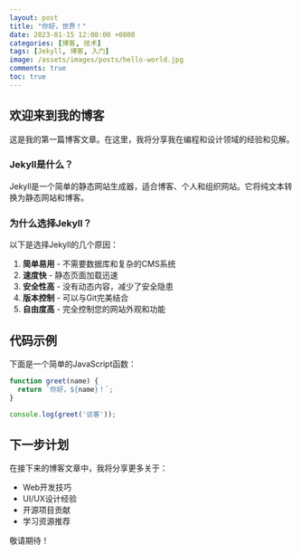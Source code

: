 ```yaml
---
layout: post
title: "你好，世界！"
date: 2023-01-15 12:00:00 +0800
categories: [博客, 技术]
tags: [Jekyll, 博客, 入门]
image: /assets/images/posts/hello-world.jpg
comments: true
toc: true
---
```


## 欢迎来到我的博客

这是我的第一篇博客文章。在这里，我将分享我在编程和设计领域的经验和见解。

### Jekyll是什么？

Jekyll是一个简单的静态网站生成器，适合博客、个人和组织网站。它将纯文本转换为静态网站和博客。

### 为什么选择Jekyll？

以下是选择Jekyll的几个原因：

1. **简单易用** - 不需要数据库和复杂的CMS系统
2. **速度快** - 静态页面加载迅速
3. **安全性高** - 没有动态内容，减少了安全隐患
4. **版本控制** - 可以与Git完美结合
5. **自由度高** - 完全控制您的网站外观和功能

## 代码示例

下面是一个简单的JavaScript函数：

```javascript
function greet(name) {
  return `你好，${name}！`;
}

console.log(greet('访客'));
```

## 下一步计划

在接下来的博客文章中，我将分享更多关于：

- Web开发技巧
- UI/UX设计经验
- 开源项目贡献
- 学习资源推荐

敬请期待！ 
